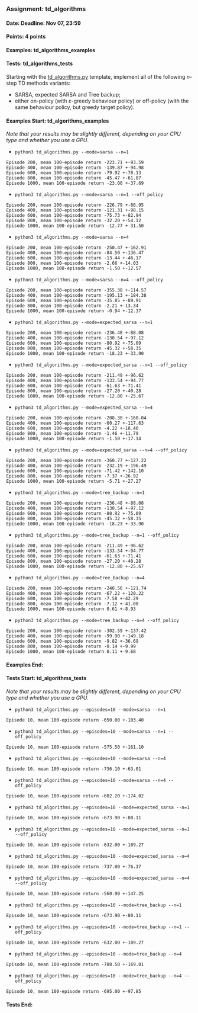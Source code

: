 ### Assignment: td_algorithms
#### Date: Deadline: Nov 07, 23:59
#### Points: 4 points
#### Examples: td_algorithms_examples
#### Tests: td_algorithms_tests

Starting with the [td_algorithms.py](https://github.com/ufal/npfl122/tree/master/labs/03/td_algorithms.py)
template, implement all of the following $n$-step TD methods variants:
- SARSA, expected SARSA and Tree backup;
- either on-policy (with $ε$-greedy behaviour policy) or off-policy
  (with the same behaviour policy, but greedy target policy).

#### Examples Start: td_algorithms_examples
_Note that your results may be slightly different, depending on your CPU type and whether you use a GPU._
- `python3 td_algorithms.py --mode=sarsa --n=1`
```
Episode 200, mean 100-episode return -223.71 +-93.59
Episode 400, mean 100-episode return -139.87 +-94.98
Episode 600, mean 100-episode return -79.92 +-78.13
Episode 800, mean 100-episode return -45.47 +-61.87
Episode 1000, mean 100-episode return -23.00 +-37.69
```
- `python3 td_algorithms.py --mode=sarsa --n=1 --off_policy`
```
Episode 200, mean 100-episode return -226.79 +-86.95
Episode 400, mean 100-episode return -121.31 +-98.15
Episode 600, mean 100-episode return -75.73 +-82.94
Episode 800, mean 100-episode return -32.20 +-54.12
Episode 1000, mean 100-episode return -12.77 +-31.50
```
- `python3 td_algorithms.py --mode=sarsa --n=4`
```
Episode 200, mean 100-episode return -250.47 +-162.91
Episode 400, mean 100-episode return -84.50 +-136.47
Episode 600, mean 100-episode return -13.44 +-46.17
Episode 800, mean 100-episode return -2.66 +-14.03
Episode 1000, mean 100-episode return -1.50 +-12.57
```
- `python3 td_algorithms.py --mode=sarsa --n=4 --off_policy`
```
Episode 200, mean 100-episode return -355.38 +-114.57
Episode 400, mean 100-episode return -195.13 +-184.38
Episode 600, mean 100-episode return -35.85 +-89.91
Episode 800, mean 100-episode return -2.21 +-13.34
Episode 1000, mean 100-episode return -0.94 +-12.37
```
- `python3 td_algorithms.py --mode=expected_sarsa --n=1`
```
Episode 200, mean 100-episode return -236.48 +-88.08
Episode 400, mean 100-episode return -130.54 +-97.12
Episode 600, mean 100-episode return -80.92 +-75.09
Episode 800, mean 100-episode return -45.32 +-58.35
Episode 1000, mean 100-episode return -18.23 +-33.90
```
- `python3 td_algorithms.py --mode=expected_sarsa --n=1 --off_policy`
```
Episode 200, mean 100-episode return -211.49 +-96.62
Episode 400, mean 100-episode return -133.54 +-94.77
Episode 600, mean 100-episode return -61.63 +-71.41
Episode 800, mean 100-episode return -27.20 +-40.28
Episode 1000, mean 100-episode return -12.80 +-25.67
```
- `python3 td_algorithms.py --mode=expected_sarsa --n=4`
```
Episode 200, mean 100-episode return -208.38 +-160.04
Episode 400, mean 100-episode return -60.27 +-117.63
Episode 600, mean 100-episode return -4.22 +-18.40
Episode 800, mean 100-episode return -1.46 +-11.79
Episode 1000, mean 100-episode return -1.50 +-17.14
```
- `python3 td_algorithms.py --mode=expected_sarsa --n=4 --off_policy`
```
Episode 200, mean 100-episode return -360.77 +-127.22
Episode 400, mean 100-episode return -232.19 +-196.49
Episode 600, mean 100-episode return -71.42 +-142.10
Episode 800, mean 100-episode return -7.37 +-26.92
Episode 1000, mean 100-episode return -5.71 +-27.27
```
- `python3 td_algorithms.py --mode=tree_backup --n=1`
```
Episode 200, mean 100-episode return -236.48 +-88.08
Episode 400, mean 100-episode return -130.54 +-97.12
Episode 600, mean 100-episode return -80.92 +-75.09
Episode 800, mean 100-episode return -45.32 +-58.35
Episode 1000, mean 100-episode return -18.23 +-33.90
```
- `python3 td_algorithms.py --mode=tree_backup --n=1 --off_policy`
```
Episode 200, mean 100-episode return -211.49 +-96.62
Episode 400, mean 100-episode return -133.54 +-94.77
Episode 600, mean 100-episode return -61.63 +-71.41
Episode 800, mean 100-episode return -27.20 +-40.28
Episode 1000, mean 100-episode return -12.80 +-25.67
```
- `python3 td_algorithms.py --mode=tree_backup --n=4`
```
Episode 200, mean 100-episode return -240.56 +-121.74
Episode 400, mean 100-episode return -67.22 +-120.22
Episode 600, mean 100-episode return -7.58 +-42.29
Episode 800, mean 100-episode return -7.12 +-41.08
Episode 1000, mean 100-episode return 0.61 +-8.93
```
- `python3 td_algorithms.py --mode=tree_backup --n=4 --off_policy`
```
Episode 200, mean 100-episode return -302.59 +-137.42
Episode 400, mean 100-episode return -99.90 +-149.18
Episode 600, mean 100-episode return -9.82 +-36.69
Episode 800, mean 100-episode return -0.14 +-9.99
Episode 1000, mean 100-episode return 0.11 +-9.68
```
#### Examples End:
#### Tests Start: td_algorithms_tests
_Note that your results may be slightly different, depending on your CPU type and whether you use a GPU._
- `python3 td_algorithms.py --episodes=10 --mode=sarsa --n=1`
```
Episode 10, mean 100-episode return -650.00 +-103.40
```
- `python3 td_algorithms.py --episodes=10 --mode=sarsa --n=1 --off_policy`
```
Episode 10, mean 100-episode return -575.50 +-161.10
```
- `python3 td_algorithms.py --episodes=10 --mode=sarsa --n=4`
```
Episode 10, mean 100-episode return -736.10 +-63.01
```
- `python3 td_algorithms.py --episodes=10 --mode=sarsa --n=4 --off_policy`
```
Episode 10, mean 100-episode return -602.20 +-174.02
```
- `python3 td_algorithms.py --episodes=10 --mode=expected_sarsa --n=1`
```
Episode 10, mean 100-episode return -673.90 +-80.11
```
- `python3 td_algorithms.py --episodes=10 --mode=expected_sarsa --n=1 --off_policy`
```
Episode 10, mean 100-episode return -632.00 +-109.27
```
- `python3 td_algorithms.py --episodes=10 --mode=expected_sarsa --n=4`
```
Episode 10, mean 100-episode return -737.00 +-76.37
```
- `python3 td_algorithms.py --episodes=10 --mode=expected_sarsa --n=4 --off_policy`
```
Episode 10, mean 100-episode return -560.90 +-147.25
```
- `python3 td_algorithms.py --episodes=10 --mode=tree_backup --n=1`
```
Episode 10, mean 100-episode return -673.90 +-80.11
```
- `python3 td_algorithms.py --episodes=10 --mode=tree_backup --n=1 --off_policy`
```
Episode 10, mean 100-episode return -632.00 +-109.27
```
- `python3 td_algorithms.py --episodes=10 --mode=tree_backup --n=4`
```
Episode 10, mean 100-episode return -708.50 +-169.01
```
- `python3 td_algorithms.py --episodes=10 --mode=tree_backup --n=4 --off_policy`
```
Episode 10, mean 100-episode return -695.00 +-97.85
```
#### Tests End:
